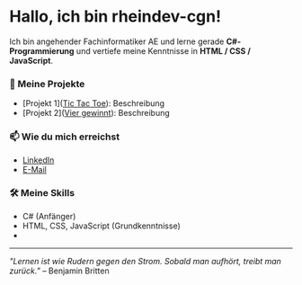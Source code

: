 # Hallo, ich bin rheindev-cgn!

Ich bin angehender Fachinformatiker AE und lerne gerade **C#-Programmierung** und vertiefe meine Kenntnisse in **HTML / CSS / JavaScript**.

### 🔧 Meine Projekte
- [Projekt 1]([Tic Tac Toe](https://rheindev-cgn.github.io/tictactoe/)): Beschreibung
- [Projekt 2]([Vier gewinnt](https://rheindev-cgn.github.io/viergewinnt/)): Beschreibung

### 📫 Wie du mich erreichst
- [LinkedIn](Link-zum-LinkedIn)
- [E-Mail](mailto:deine-email@example.com)

### 🛠️ Meine Skills
- C# (Anfänger)
- HTML, CSS, JavaScript (Grundkenntnisse)
- 

---
 *"Lernen ist wie Rudern gegen den Strom. Sobald man aufhört, treibt man zurück."* – Benjamin Britten
